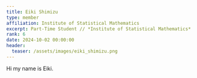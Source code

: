 ```yaml
---
title: Eiki Shimizu
type: member
affiliation: Institute of Statistical Mathematics
excerpt: Part-Time Student // *Institute of Statistical Mathematics*
rank: 6
date: 2024-10-02 00:00:00
header:
  teaser: /assets/images/eiki_shimizu.png
---
```


Hi my name is Eiki.
